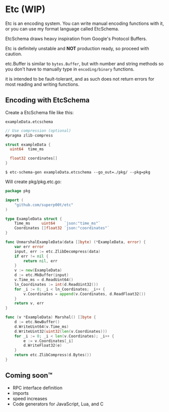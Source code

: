 # Etc (WIP)

Etc is an encoding system. You can write manual encoding functions with it, or you can use my format language called EtcSchema.

EtcSchema draws heavy inspiration from Google's Protocol Buffers.

Etc is definitely unstable and **NOT** production ready, so proceed with caution.

etc.Buffer is similar to `bytes.Buffer`, but with number and string methods so you don't have to manually type in `encoding/binary` functions.

it is intended to be fault-tolerant, and as such does not return errors for most reading and writing functions.

## Encoding with EtcSchema

Create a EtcSchema file like this:

`exampleData.etcschema`
```go
// Use compression (optional)
#pragma zlib-compress

struct exampleData {
  uint64  time_ms

  float32 coordinates[]
}
```

```
$ etc-schema-gen exampleData.etcschema --go_out=./pkg/ --pkg=pkg
```

Will create pkg/pkg.etc.go:

```go
package pkg

import (
	"github.com/superp00t/etc"
)

type ExampleData struct {
	Time_ms     uint64    `json:"time_ms"`
	Coordinates []float32 `json:"coordinates"`
}

func UnmarshalExampleData(data []byte) (*ExampleData, error) {
	var err error
	input, err := etc.ZlibDecompress(data)
	if err != nil {
		return nil, err
	}
	v := new(ExampleData)
	d := etc.MkBuffer(input)
	v.Time_ms = d.ReadUint64()
	ln_Coordinates := int(d.ReadUint32())
	for _i := 0; _i < ln_Coordinates; _i++ {
		v.Coordinates = append(v.Coordinates, d.ReadFloat32())
	}
	return v, err
}

func (v *ExampleData) Marshal() []byte {
	d := etc.NewBuffer()
	d.WriteUint64(v.Time_ms)
	d.WriteUint32(uint32(len(v.Coordinates)))
	for _i := 0; _i < len(v.Coordinates); _i++ {
		e := v.Coordinates[_i]
		d.WriteFloat32(e)
	}
	return etc.ZlibCompress(d.Bytes())
}

```

## Coming soon™

- RPC interface definition
- imports
- speed increases
- Code generators for JavaScript, Lua, and C
